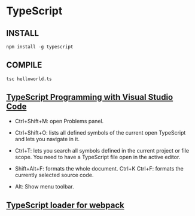 # TypeScript

## INSTALL
```
npm install -g typescript
```

## COMPILE
```
tsc helloworld.ts
```

## [TypeScript Programming with Visual Studio Code](https://code.visualstudio.com/docs/languages/typescript)

- Ctrl+Shift+M: open Problems panel.

- Ctrl+Shift+O: lists all defined symbols of the current open TypeScript and lets you navigate in it.

- Ctrl+T: lets you search all symbols defined in the current project or file scope. You need to have a TypeScript file open in the active editor.

- Shift+Alt+F: formats the whole document. Ctrl+K Ctrl+F: formats the currently selected source code.

- Alt: Show menu toolbar.

## [TypeScript loader for webpack](https://github.com/TypeStrong/ts-loader)